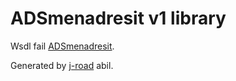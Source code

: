 # ADSmenadresit v1 library

Wsdl fail [ADSmenadresit](https://x-tee.ee/catalogue-data/EE/EE/GOV/70003098/ads/32.wsdl).

Generated by [j-road](https://github.com/nortal/j-road) abil.

